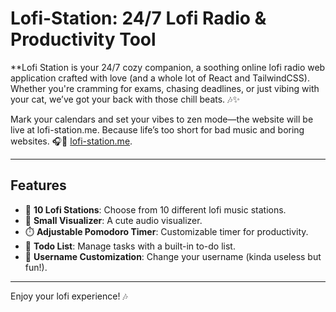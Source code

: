 # Lofi-Station: 24/7 Lofi Radio & Productivity Tool

**Lofi Station is your 24/7 cozy companion, a soothing online lofi radio web application crafted with love (and a whole lot of React and TailwindCSS). Whether you're cramming for exams, chasing deadlines, or just vibing with your cat, we’ve got your back with those chill beats. 🎶✨

Mark your calendars and set your vibes to zen mode—the website will be live at lofi-station.me. Because life’s too short for bad music and boring websites. 🎧💛 [lofi-station.me](https://lofi-station.me).

---

## Features

- 🎵 **10 Lofi Stations**: Choose from 10 different lofi music stations.
- 🎨 **Small Visualizer**: A cute audio visualizer.
- ⏱️ **Adjustable Pomodoro Timer**: Customizable timer for productivity.
- 📝 **Todo List**: Manage tasks with a built-in to-do list.
- 👤 **Username Customization**: Change your username (kinda useless but fun!).

---

Enjoy your lofi experience! 🎶
